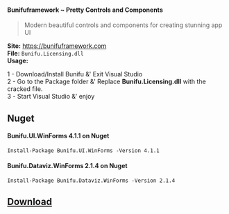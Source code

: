 #### Bunifuframework ~ Pretty Controls and Components

> Modern beautiful controls and components for creating stunning app UI

**Site:** https://bunifuframework.com  
**File:** `Bunifu.Licensing.dll`  
**Usage:**

1 - Download/Install Bunifu &' Exit Visual Studio  
2 - Go to the Package folder &' Replace **Bunifu.Licensing.dll** with the cracked file.  
3 - Start Visual Studio &' enjoy 

## Nuget

#### Bunifu.UI.WinForms 4.1.1 on Nuget
```
Install-Package Bunifu.UI.WinForms -Version 4.1.1
```

#### Bunifu.Dataviz.WinForms 2.1.4 on Nuget  
```
Install-Package Bunifu.Dataviz.WinForms -Version 2.1.4
```

## [Download](https://github.com/cydolo/CyberReverse/releases/download/12.0/Bunifu.Licensing.rar)
